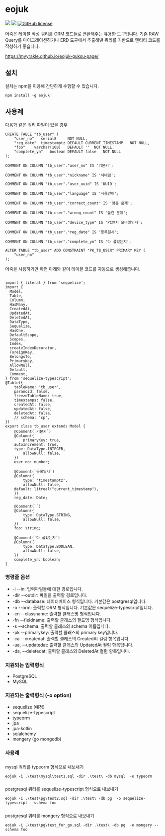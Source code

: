 # eojuk

![](https://img.shields.io/badge/language-Typescript-yellow) ![](https://img.shields.io/badge/version-0.10.4-brightgreen) [![GitHub license](https://img.shields.io/badge/license-MIT-blue.svg)]()

어죽은 테이블 작성 쿼리를 ORM 코드들로 변환해주는 유용한 도구입니다.
기존 RAW Query를 마이그레이션하거나 ERD 도구에서 추출해낸 쿼리를 기반으로 엔티티 코드를 작성하기 좋습니다.

https://myyrakle.github.io/eojuk-guksu-page/

## 설치

설치는 npm을 이용해 간단하게 수행할 수 있습니다.

```
npm install -g eojuk
```

## 사용례

다음과 같은 쿼리 파일이 있을 경우

```
CREATE TABLE "tb_user" (
	"user_no"	serial8		NOT NULL,
	"reg_date"	timestamptz	DEFAULT CURRENT_TIMESTAMP	NOT NULL,
	"foo"	 varchar(100)	DEFAULT ''	NOT NULL,
	"complete_yn"	boolean	DEFAULT false	NOT NULL
);

COMMENT ON COLUMN "tb_user"."user_no" IS '기본키';

COMMENT ON COLUMN "tb_user"."nickname" IS '닉네임';

COMMENT ON COLUMN "tb_user"."user_uuid" IS 'UUID';

COMMENT ON COLUMN "tb_user"."language" IS '사용언어';

COMMENT ON COLUMN "tb_user"."correct_count" IS '맞춘 문제';

COMMENT ON COLUMN "tb_user"."wrong_count" IS '틀린 문제';

COMMENT ON COLUMN "tb_user"."device_type" IS 'PC인지 모바일인지';

COMMENT ON COLUMN "tb_user"."reg_date" IS '등록일시';

COMMENT ON COLUMN "tb_user"."complete_yn" IS '다 풀었는지';

ALTER TABLE "tb_user" ADD CONSTRAINT "PK_TB_USER" PRIMARY KEY (
	"user_no"
);
```

어죽을 사용하기만 하면 아래와 같이 테이블 코드를 자동으로 생성해줍니다.

```

import { literal } from 'sequelize';
import {
  Model,
  Table,
  Column,
  HasMany,
  CreatedAt,
  UpdatedAt,
  DeletedAt,
  DataType,
  Sequelize,
  HasOne,
  DefaultScope,
  Scopes,
  Index,
  createIndexDecorator,
  ForeignKey,
  BelongsTo,
  PrimaryKey,
  AllowNull,
  Default,
  Comment,
} from 'sequelize-typescript';
@Table({
    tableName: 'tb_user',
    paranoid: false,
    freezeTableName: true,
    timestamps: false,
    createdAt: false,
    updatedAt: false,
    deletedAt: false,
    // schema: 'cp',
})
export class tb_user extends Model {
    @Comment(`기본키`)
    @Column({
        primaryKey: true,
	autoIncrement: true,
	type: DataType.INTEGER,
        allowNull: false,
    })
    user_no: number;

    @Comment(`등록일시`)
    @Column({
        type: 'timestamptz',
        allowNull: false,
	default: litreal("current_timestamp"),
    })
    reg_date: Date;

    @Comment(``)
    @Column({
        type: DataType.STRING,
        allowNull: false,
    })
    foo: string;

    @Comment(`다 풀었는지`)
    @Column({
        type: DataType.BOOLEAN,
        allowNull: false,
    })
    complete_yn: boolean;
}
```

### 명령줄 옵션

- -i --in: 입력파일들에 대한 경로입니다.
- -dir --outdir: 파일을 출력할 경로입니다.
- -db --database: 데이터베이스 형식입니다. 기본값은 postgresql입니다.
- -o --orm: 출력할 ORM 형식입니다. 기본값은 sequelize-typescript입니다.
- -cn --classname: 출력할 클래스명 형식입니다.
- -fn --fieldname: 출력할 클래스의 필드명 형식입니다.
- -s --schema: 출력할 클래스의 schema 이름입니다.
- -pk --primarykey: 출력할 클래스의 primary key입니다.
- -ca --createdat: 출력할 클래스의 CreatedAt 컬럼 항목입니다.
- -ua, --updatedat: 출력할 클래스의 UpdatedAt 컬럼 항목입니다.
- -da, --deletedat: 출력할 클래스의 DeletedAt 컬럼 항목입니다.

### 지원되는 입력형식

- PostgreSQL
- MySQL

### 지원되는 출력형식 (-o option)

- sequelize (예정)
- sequelize-typescript
- typeorm
- jpa
- jpa-kotlin
- sqlalchemy
- mongery (go mongodb)

### 사용례

#####

mysql 쿼리를 typeorm 형식으로 내보내기

```
eojuk -i .\test\mysql\test1.sql -dir .\test\ -db mysql  -o typeorm
```

#####

postgresql 쿼리를 sequelize-typescript 형식으로 내보내기

```
eojuk -i .\test\pg\test2.sql -dir .\test\ -db pg  -o sequelize-typescript --schema foo
```

#####

postgresql 쿼리를 mongery 형식으로 내보내기

```
eojuk -i .\test\pg\test_for_go.sql -dir .\test\ -db pg  -o mongery --schema foo
```
